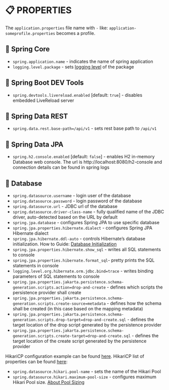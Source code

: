 # :clipboard: PROPERTIES

The `application.properties` file name with `-` like: `application-someprofile.properties` becomes a profile.

## :pushpin: Spring Core

* `spring.application.name` - indicates the name of spring application
* `logging.level.package` - sets [logging level](https://docs.spring.io/spring-boot/docs/2.1.13.RELEASE/reference/html/boot-features-logging.html#boot-features-custom-log-levels) of the package

## :pushpin: Spring Boot DEV Tools

* `spring.devtools.livereload.enabled` [default: `true`] - disables embedded LiveReload server

## :pushpin: Spring Data REST

* `spring.data.rest.base-path=/api/v1` - sets rest base path to `/api/v1`

## :pushpin: Spring Data JPA

* `spring.h2.console.enabled` [default: `false`] - enables H2 in-memory Database web console. The url is http://localhost:8080/h2-console and connection details can be found in spring logs

## :pushpin: Database

* `spring.datasource.username` - login user of the database
* `spring.datasource.password` - login password of the database
* `spring.datasource.url` - JDBC url of the database
* `spring.datasource.driver-class-name` - fully qualified name of the JDBC driver, auto-detected based on the URL by default
* `spring.jpa.database` - configures Spring JPA to use specific database
* `spring.jpa.properties.hibernate.dialect` - configures Spring JPA Hibernate dialect
* `spring.jpa.hibernate.ddl-auto` - controls Hibernate’s database initialization. How to Guide: [Database Initialization](https://docs.spring.io/spring-boot/how-to/data-initialization.html)
* `spring.jpa.properties.hibernate.show_sql` - writes all SQL statements to console
* `spring.jpa.properties.hibernate.format_sql`- pretty prints the SQL statements in console
* `logging.level.org.hibernate.orm.jdbc.bind=trace` - writes binding parameters of SQL statements to console
* `spring.jpa.properties.jakarta.persistence.schema-generation.scripts.action=drop-and-create` - defines which scripts the persistence provider shall create
* `spring.jpa.properties.jakarta.persistence.schema-generation.scripts.create-source=metadata` - defines how the schema shall be created (in this case based on the mapping metadata)
* `spring.jpa.properties.jakarta.persistence.schema-generation.scripts.drop-target=drop-and-create.sql` - defines the target location of the drop script generated by the persistence provider
* `spring.jpa.properties.jakarta.persistence.schema-generation.scripts.create-target=drop-and-create.sql` - defines the target location of the create script generated by the persistence provider

HikariCP configuration example can be found [here](https://github.com/brettwooldridge/HikariCP/wiki/MySQL-Configuration). HikariCP list of properties can be found [here](https://github.com/brettwooldridge/HikariCP?tab=readme-ov-file#gear-configuration-knobs-baby):
* `spring.datasource.hikari.pool-name` - sets the name of the Hikari Pool
* `spring.datasource.hikari.maximum-pool-size` - configures maximum Hikari Pool size. [About Pool Sizing](https://github.com/brettwooldridge/HikariCP/wiki/About-Pool-Sizing)
